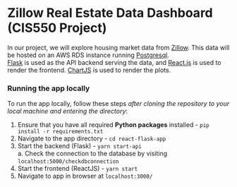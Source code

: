 # Zillow Real Estate Data Dashboard (CIS550 Project)
In our project, we will explore housing market data from [Zillow](https://www.zillow.com/research/data/). This data will be hosted on an AWS RDS instance running [Postgresql](https://www.postgresql.org/). \
[Flask](https://flask.palletsprojects.com/en/stable/) is used as the API backend serving the data, and [React.js](https://react.dev/) is used to render the frontend. [ChartJS](https://www.chartjs.org/docs/latest/) is used to render the plots.

### Running the app locally
To run the app locally, follow these steps *after cloning the repository to your local machine and entering the directory*:
1. Ensure that you have all required **Python packages** installed - `pip install -r requirements.txt`
2. Navigate to the app directory - `cd react-flask-app`
3. Start the backend (Flask) - `yarn start-api` \
a. Check the connection to the database by visiting `localhost:5000/checkdbconnection`
4. Start the frontend (ReactJS) - `yarn start`
5. Navigate to app in browser at `localhost:3000/`
